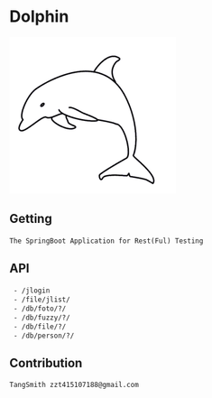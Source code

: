 # Dolphin

![Dolphin][1]

## Getting

```
The SpringBoot Application for Rest(Ful) Testing
```

## API

```
 - /jlogin
 - /file/jlist/
 - /db/foto/?/
 - /db/fuzzy/?/
 - /db/file/?/
 - /db/person/?/
```

## Contribution
```
TangSmith zzt415107188@gmail.com
```
[1]: https://raw.githubusercontent.com/gs-gs-gs/Dolphin/master/resources/Dolphin.png
